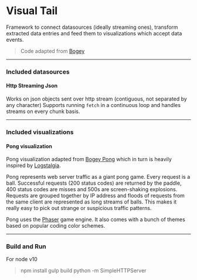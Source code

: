 # Visual Tail

Framework to connect datasources (ideally streaming ones), transform extracted data entries and feed them to visualizations which accept data events.

> Code adapted from [Bogey](http://bogey.cognizo.com)

---

### Included datasources

#### Http Streaming Json
Works on json objects sent over http stream (contiguous, not separated by any character)
Supports running `fetch` in a continuous loop and handles streams on every chunk basis.

---

### Included visualizations

#### Pong visualization
Pong visualization adapted from [Bogey Pong](https://github.com/cognizo/bogey-pong) which in turn is heavily inspired by [Logstalgia](https://code.google.com/p/logstalgia/).

Pong represents web server traffic as a giant pong game. Every request is a ball. Successful requests (200 status codes) are returned by the paddle, 400 status codes are misses and 500s are screen-shaking explosions. Requests are grouped together by IP address and floods of requests from the same client are represented as long streams of balls. This makes it really easy to pick out strange or suspicious traffic patterns.

Pong uses the [Phaser](http://phaser.io/) game engine. It also comes with a bunch of themes based on popular coding color schemes.

---

### Build and Run

For node v10
> npm install
> gulp build
> python -m SimpleHTTPServer